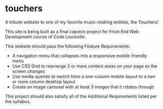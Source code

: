 # touchers
A tribute website to one of my favorite music-making entities, the Touchers!

This site is being built as a final capston project for Front End Web Development course of Code Louisville.

This website should pass the following Feature Requirements:
- A navigation menu that collapses into a responsive mobile-friendly menu
- Use CSS Grid to rearrange 2 or more content areas on your page as the screen changes
- Use media queries to switch from a one-column mobile layout to a two or more column desktop layout
- Create an image carousel with at least 3 images that it rotates through

This project should also satisfy all of the Additional Requirements listed per the syllabus.
